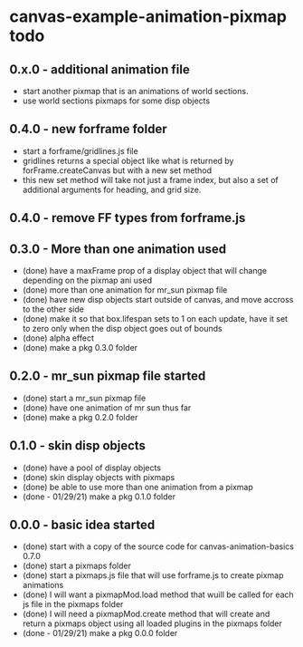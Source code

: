 # canvas-example-animation-pixmap todo

## 0.x.0 - additional animation file
* start another pixmap that is an animations of world sections.
* use world sections pixmaps for some disp objects

## 0.4.0 - new forframe folder
* start a forframe/gridlines.js file
* gridlines returns a special object like what is returned by forFrame.createCanvas but with a new set method
* this new set method will take not just a frame index, but also a set of additional arguments for heading, and grid size.

## 0.4.0 - remove FF types from forframe.js

## 0.3.0 - More than one animation used
* (done) have a maxFrame prop of a display object that will change depending on the pixmap ani used
* (done) more than one animation for mr_sun pixmap file
* (done) have new disp objects start outside of canvas, and move accross to the other side
* (done) make it so that box.lifespan sets to 1 on each update, have it set to zero only when the disp object goes out of bounds
* (done) alpha effect
* (done) make a pkg 0.3.0 folder

## 0.2.0 - mr_sun pixmap file started
* (done) start a mr_sun pixmap file
* (done) have one animation of mr sun thus far
* (done) make a pkg 0.2.0 folder

## 0.1.0 - skin disp objects
* (done) have a pool of display objects
* (done) skin display objects with pixmaps
* (done) be able to use more than one animation from a pixmap
* (done - 01/29/21) make a pkg 0.1.0 folder

## 0.0.0 - basic idea started
* (done) start with a copy of the source code for canvas-animation-basics 0.7.0
* (done) start a pixmaps folder
* (done) start a pixmaps.js file that will use forframe.js to create pixmap animations
* (done) I will want a pixmapMod.load method that wuill be called for each js file in the pixmaps folder
* (done) I will need a pixmapMod.create method that will create and return a pixmaps object using all loaded plugins in the pixmaps folder
* (done - 01/29/21) make a pkg 0.0.0 folder
